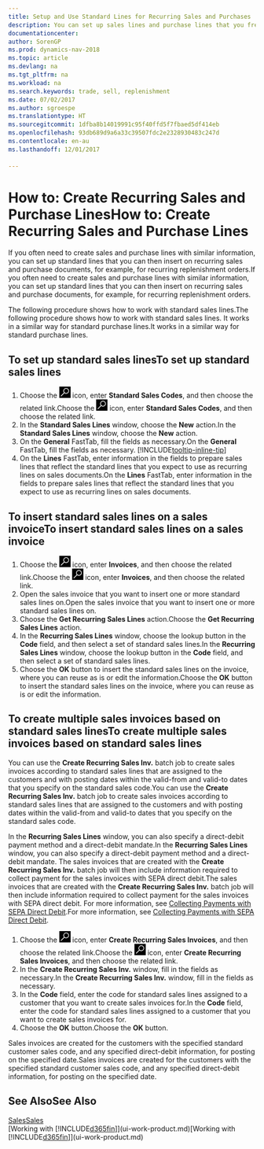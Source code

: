 ```yaml
---
title: Setup and Use Standard Lines for Recurring Sales and Purchases
description: You can set up sales lines and purchase lines that you frequently make and then insert them on sales and purchase documents to quickly fill the lines with standard information.
documentationcenter: 
author: SorenGP
ms.prod: dynamics-nav-2018
ms.topic: article
ms.devlang: na
ms.tgt_pltfrm: na
ms.workload: na
ms.search.keywords: trade, sell, replenishment
ms.date: 07/02/2017
ms.author: sgroespe
ms.translationtype: HT
ms.sourcegitcommit: 1dfba8b14019991c95f40ffd5f7fbaed5df414eb
ms.openlocfilehash: 93db689d9a6a33c39507fdc2e2328930483c247d
ms.contentlocale: en-au
ms.lasthandoff: 12/01/2017

---
```

# <a name="how-to-create-recurring-sales-and-purchase-lines"></a><span data-ttu-id="4b595-103">How to: Create Recurring Sales and Purchase Lines</span><span class="sxs-lookup"><span data-stu-id="4b595-103">How to: Create Recurring Sales and Purchase Lines</span></span>
<span data-ttu-id="4b595-104">If you often need to create sales and purchase lines with similar information, you can set up standard lines that you can then insert on recurring sales and purchase documents, for example, for recurring replenishment orders.</span><span class="sxs-lookup"><span data-stu-id="4b595-104">If you often need to create sales and purchase lines with similar information, you can set up standard lines that you can then insert on recurring sales and purchase documents, for example, for recurring replenishment orders.</span></span>  

<span data-ttu-id="4b595-105">The following procedure shows how to work with standard sales lines.</span><span class="sxs-lookup"><span data-stu-id="4b595-105">The following procedure shows how to work with standard sales lines.</span></span> <span data-ttu-id="4b595-106">It works in a similar way for standard purchase lines.</span><span class="sxs-lookup"><span data-stu-id="4b595-106">It works in a similar way for standard purchase lines.</span></span>  

## <a name="to-set-up-standard-sales-lines"></a><span data-ttu-id="4b595-107">To set up standard sales lines</span><span class="sxs-lookup"><span data-stu-id="4b595-107">To set up standard sales lines</span></span>  
1. <span data-ttu-id="4b595-108">Choose the ![Search for Page or Report](media/ui-search/search_small.png "Search for Page or Report icon") icon, enter **Standard Sales Codes**, and then choose the related link.</span><span class="sxs-lookup"><span data-stu-id="4b595-108">Choose the ![Search for Page or Report](media/ui-search/search_small.png "Search for Page or Report icon") icon, enter **Standard Sales Codes**, and then choose the related link.</span></span>  
2. <span data-ttu-id="4b595-109">In the **Standard Sales Lines** window, choose the **New** action.</span><span class="sxs-lookup"><span data-stu-id="4b595-109">In the **Standard Sales Lines** window, choose the **New** action.</span></span>  
3. <span data-ttu-id="4b595-110">On the **General** FastTab, fill the fields as necessary.</span><span class="sxs-lookup"><span data-stu-id="4b595-110">On the **General** FastTab, fill the fields as necessary.</span></span> [!INCLUDE[tooltip-inline-tip](includes/tooltip-inline-tip_md.md)]  
4. <span data-ttu-id="4b595-111">On the **Lines** FastTab, enter information in the fields to prepare sales lines that reflect the standard lines that you expect to use as recurring lines on sales documents.</span><span class="sxs-lookup"><span data-stu-id="4b595-111">On the **Lines** FastTab, enter information in the fields to prepare sales lines that reflect the standard lines that you expect to use as recurring lines on sales documents.</span></span>  

## <a name="to-insert-standard-sales-lines-on-a-sales-invoice"></a><span data-ttu-id="4b595-112">To insert standard sales lines on a sales invoice</span><span class="sxs-lookup"><span data-stu-id="4b595-112">To insert standard sales lines on a sales invoice</span></span>
1. <span data-ttu-id="4b595-113">Choose the ![Search for Page or Report](media/ui-search/search_small.png "Search for Page or Report icon") icon, enter **Invoices**, and then choose the related link.</span><span class="sxs-lookup"><span data-stu-id="4b595-113">Choose the ![Search for Page or Report](media/ui-search/search_small.png "Search for Page or Report icon") icon, enter **Invoices**, and then choose the related link.</span></span>
2. <span data-ttu-id="4b595-114">Open the sales invoice that you want to insert one or more standard sales lines on.</span><span class="sxs-lookup"><span data-stu-id="4b595-114">Open the sales invoice that you want to insert one or more standard sales lines on.</span></span>
3. <span data-ttu-id="4b595-115">Choose the **Get Recurring Sales Lines** action.</span><span class="sxs-lookup"><span data-stu-id="4b595-115">Choose the **Get Recurring Sales Lines** action.</span></span>
4. <span data-ttu-id="4b595-116">In the **Recurring Sales Lines** window, choose the lookup button in the **Code** field, and then select a set of standard sales lines.</span><span class="sxs-lookup"><span data-stu-id="4b595-116">In the **Recurring Sales Lines** window, choose the lookup button in the **Code** field, and then select a set of standard sales lines.</span></span>
5. <span data-ttu-id="4b595-117">Choose the **OK** button to insert the standard sales lines on the invoice, where you can reuse as is or edit the information.</span><span class="sxs-lookup"><span data-stu-id="4b595-117">Choose the **OK** button to insert the standard sales lines on the invoice, where you can reuse as is or edit the information.</span></span>

## <a name="to-create-multiple-sales-invoices-based-on-standard-sales-lines"></a><span data-ttu-id="4b595-118">To create multiple sales invoices based on standard sales lines</span><span class="sxs-lookup"><span data-stu-id="4b595-118">To create multiple sales invoices based on standard sales lines</span></span>
<span data-ttu-id="4b595-119">You can use the **Create Recurring Sales Inv.** batch job to create sales invoices according to standard sales lines that are assigned to the customers and with posting dates within the valid-from and valid-to dates that you specify on the standard sales code.</span><span class="sxs-lookup"><span data-stu-id="4b595-119">You can use the **Create Recurring Sales Inv.** batch job to create sales invoices according to standard sales lines that are assigned to the customers and with posting dates within the valid-from and valid-to dates that you specify on the standard sales code.</span></span>

<span data-ttu-id="4b595-120">In the **Recurring Sales Lines** window, you can also specify a direct-debit payment method and a direct-debit mandate.</span><span class="sxs-lookup"><span data-stu-id="4b595-120">In the **Recurring Sales Lines** window, you can also specify a direct-debit payment method and a direct-debit mandate.</span></span> <span data-ttu-id="4b595-121">The sales invoices that are created with the **Create Recurring Sales Inv.** batch job will then include information required to collect payment for the sales invoices with SEPA direct debit.</span><span class="sxs-lookup"><span data-stu-id="4b595-121">The sales invoices that are created with the **Create Recurring Sales Inv.** batch job will then include information required to collect payment for the sales invoices with SEPA direct debit.</span></span> <span data-ttu-id="4b595-122">For more information, see [Collecting Payments with SEPA Direct Debit](finance-collect-payments-with-sepa-direct-debit.md).</span><span class="sxs-lookup"><span data-stu-id="4b595-122">For more information, see [Collecting Payments with SEPA Direct Debit](finance-collect-payments-with-sepa-direct-debit.md).</span></span>

1. <span data-ttu-id="4b595-123">Choose the ![Search for Page or Report](media/ui-search/search_small.png "Search for Page or Report icon") icon, enter **Create Recurring Sales Invoices**, and then choose the related link.</span><span class="sxs-lookup"><span data-stu-id="4b595-123">Choose the ![Search for Page or Report](media/ui-search/search_small.png "Search for Page or Report icon") icon, enter **Create Recurring Sales Invoices**, and then choose the related link.</span></span>
2. <span data-ttu-id="4b595-124">In the **Create Recurring Sales Inv.** window, fill in the fields as necessary.</span><span class="sxs-lookup"><span data-stu-id="4b595-124">In the **Create Recurring Sales Inv.** window, fill in the fields as necessary.</span></span>
3. <span data-ttu-id="4b595-125">In the **Code** field, enter the code for standard sales lines assigned to a customer that you want to create sales invoices for.</span><span class="sxs-lookup"><span data-stu-id="4b595-125">In the **Code** field, enter the code for standard sales lines assigned to a customer that you want to create sales invoices for.</span></span>
4. <span data-ttu-id="4b595-126">Choose the **OK** button.</span><span class="sxs-lookup"><span data-stu-id="4b595-126">Choose the **OK** button.</span></span>

<span data-ttu-id="4b595-127">Sales invoices are created for the customers with the specified standard customer sales code, and any specified direct-debit information, for posting on the specified date.</span><span class="sxs-lookup"><span data-stu-id="4b595-127">Sales invoices are created for the customers with the specified standard customer sales code, and any specified direct-debit information, for posting on the specified date.</span></span>

## <a name="see-also"></a><span data-ttu-id="4b595-128">See Also</span><span class="sxs-lookup"><span data-stu-id="4b595-128">See Also</span></span>  
[<span data-ttu-id="4b595-129">Sales</span><span class="sxs-lookup"><span data-stu-id="4b595-129">Sales</span></span>](sales-manage-sales.md)  
<span data-ttu-id="4b595-130">[Working with [!INCLUDE[d365fin](includes/d365fin_md.md)]](ui-work-product.md)</span><span class="sxs-lookup"><span data-stu-id="4b595-130">[Working with [!INCLUDE[d365fin](includes/d365fin_md.md)]](ui-work-product.md)</span></span>

